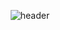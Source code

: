 <div align=center>
  
  ![header](https://capsule-render.vercel.app/api?type=waving&color=auto&height=300&section=header&text=Park%20Taewoong&fontSize=90)
  
</div>




<!--[![Hits](https://hits.seeyoufarm.com/api/count/incr/badge.svg?url=https%3A%2F%2Fgithub.com%2Fsisun1225&count_bg=%2379C83D&title_bg=%23555555&icon=&icon_color=%23E7E7E7&title=hits&edge_flat=false)](https://hits.seeyoufarm.com)  -->     
<!--Hi there 👋 -->
<!--
![Anurag's GitHub stats](https://github-readme-stats.vercel.app/api?username=sisun1225&show_icons=true&theme=Default) 
-->








<!--
**sisun1225/sisun1225** is a ✨ _special_ ✨ repository because its `README.md` (this file) appears on your GitHub profile.
Here are some ideas to get you started:
- 🔭 I’m currently working on ...
- 🌱 I’m currently learning ...
- 👯 I’m looking to collaborate on ...
- 🤔 I’m looking for help with ...
- 💬 Ask me about ...
- 📫 How to reach me: ...
- 😄 Pronouns: ...
- ⚡ Fun fact: ...
-->
